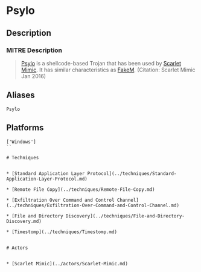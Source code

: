
# Psylo

## Description

### MITRE Description

> [Psylo](https://attack.mitre.org/software/S0078) is a shellcode-based Trojan that has been used by [Scarlet Mimic](https://attack.mitre.org/groups/G0029). It has similar characteristics as [FakeM](https://attack.mitre.org/software/S0076). (Citation: Scarlet Mimic Jan 2016)

## Aliases

```
Psylo
```

## Platforms

```
['Windows']
``

# Techniques


* [Standard Application Layer Protocol](../techniques/Standard-Application-Layer-Protocol.md)

* [Remote File Copy](../techniques/Remote-File-Copy.md)
    
* [Exfiltration Over Command and Control Channel](../techniques/Exfiltration-Over-Command-and-Control-Channel.md)
    
* [File and Directory Discovery](../techniques/File-and-Directory-Discovery.md)
    
* [Timestomp](../techniques/Timestomp.md)
    

# Actors


* [Scarlet Mimic](../actors/Scarlet-Mimic.md)


